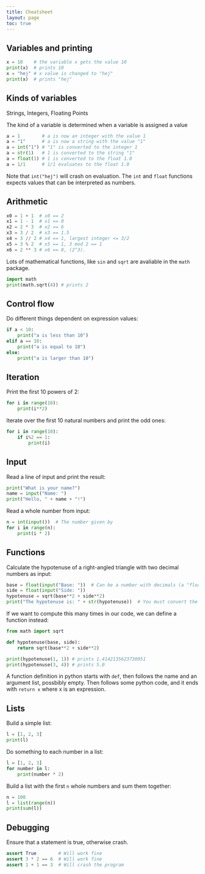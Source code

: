 ```yaml
---
title: Cheatsheet
layout: page
toc: true
---
```


## Variables and printing

```python
x = 10    # the variable x gets the value 10
print(x)  # prints 10
x = "hej" # x value is changed to "hej"
print(x)  # prints "hej"
```

## Kinds of variables
Strings, Integers, Floating Points

The kind of a variable is determined when a variable is assigned a value

```python
a = 1        # a is now an integer with the value 1
a = "1"      # a is now a string with the value "1"
a = int("1") # "1" is converted to the integer 1
a = str(1)   # 1 is converted to the string "1"
a = float(1) # 1 is converted to the float 1.0
a = 1/1      # 1/1 evaluates to the float 1.0
```

Note that ``` int("hej") ``` will crash on evaluation. 
The ```int``` and ```float``` functions expects values that can be interpreted as numbers.

## Arithmetic

```python
x0 = 1 + 1  # x0 == 2
x1 = 1 - 1  # x1 == 0
x2 = 2 * 3  # x2 == 6
x3 = 3 / 2  # x3 == 1.5
x4 = 3 // 2 # x4 == 1, largest integer <= 3/2
x5 = 3 % 2  # x5 == 1, 3 mod 2 == 1
x6 = 2 ** 3 # x6 == 8, (2^3).
```
Lots of mathematical functions, like ```sin``` and ```sqrt``` are avaliable in the ```math``` package.
```python
import math
print(math.sqrt(4)) # prints 2
```

## Control flow

Do different things dependent on expression values:

```python
if a < 10:
    print("a is less than 10")
elif a == 10:
    print("a is equal to 10")
else:
    print("a is larger than 10")
```

## Iteration

Print the first 10 powers of 2:

```python
for i in range(10):
    print(i**2)
```

Iterate over the first 10 natural numbers and print the odd ones:
```python 
for i in range(10):
    if i%2 == 1:
        print(i)
```

## Input

Read a line of input and print the result:

```python
print("What is your name?")
name = input("Name: ")
print("Hello, " + name + "!")
```

Read a whole number from input:

```python
n = int(input())  # The number given by
for i in range(n):
    print(i * 2)
```


## Functions

Calculate the hypotenuse of a right-angled triangle with two decimal numbers as input:

```python
base = float(input("Base: "))  # Can be a number with decimals (a "floating point number")
side = float(input("Side: "))
hypotenuse = sqrt(base**2 + side**2)
print("The hypotenuse is: " + str(hypotenuse))  # You must convert the number to a string before adding to another string
```

If we want to compute this many times in our code, we can define a function instead:

```python
from math import sqrt

def hypotenuse(base, side):
    return sqrt(base**2 + side**2)

print(hypotenuse(1, 1)) # prints 1.4142135623730951
print(hypotenuse(3, 4)) # prints 5.0 
```

A function definition in python starts with ```def```, then follows the name and an argument list, possbibly empty.
Then follows some python code, and it ends with ```return x``` where x is an expression.

## Lists

Build a simple list:

```python
l = [1, 2, 3]
print(l)
```

Do something to each number in a list:

```python
l = [1, 2, 3]
for number in l:
    print(number * 2)
```

Build a list with the first `n` whole numbers and sum them together:

```python
n = 100
l = list(range(n))
print(sum(l))
```


## Debugging

Ensure that a statement is true, otherwise crash.

```python
assert True        # Will work fine
assert 3 * 2 == 6  # Will work fine
assert 1 + 1 == 3  # Will crash the program
```
